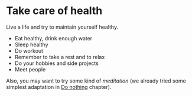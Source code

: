 # Take care of health

Live a life and try to maintain yourself healthy.

* Eat healthy, drink enough water
* Sleep healthy
* Do workout
* Remember to take a rest and to relax
* Do your hobbies and side projects
* Meet people

Also, you may want to try some kind of *meditation* (we already tried some simplest adaptation in [Do nothing](technique-do-nothing.md) chapter).
